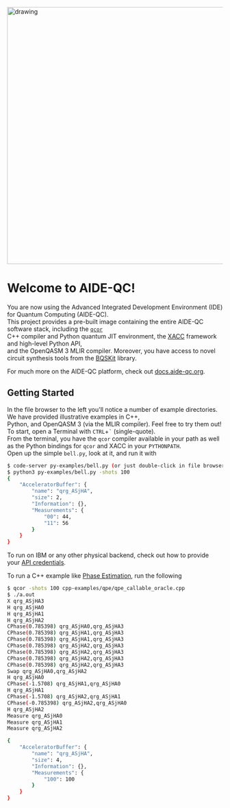 <img src="https://github.com/aide-qc/deploy/blob/master/aide_qc_logo_v3.png?raw=true" alt="drawing" width="600"/>

# Welcome to AIDE-QC!

You are now using the Advanced Integrated Development Environment (IDE) for Quantum Computing (AIDE-QC). <br>
This project provides a pre-built image containing the entire AIDE-QC software stack, including the [`qcor`](https://github.com/ornl-qci/qcor) <br>
C++ compiler and Python quantum JIT environment, the [XACC](https://github.com/eclipse/xacc) framework and high-level Python API, <br>
and the OpenQASM 3 MLIR compiler. Moreover, you have access to novel circuit synthesis tools from the [BQSKit](https://github.com/BQSKit) library. 

For much more on the AIDE-QC platform, check out [docs.aide-qc.org](http://docs.aide-qc.org).

## Getting Started

In the file browser to the left you'll notice a number of example directories. We have provided illustrative examples in C++, <br>
Python, and OpenQASM 3 (via the MLIR compiler). Feel free to try them out! To start, open a Terminal with `CTRL`+<code>\`</code> (single-quote). <br>
From the terminal, you have the `qcor` compiler available in your path as well as the Python bindings for `qcor` and XACC in your `PYTHONPATH`. <br>
Open up the simple `bell.py`, look at it, and run it with 
```bash
$ code-server py-examples/bell.py (or just double-click in file browser)
$ python3 py-examples/bell.py -shots 100
{
    "AcceleratorBuffer": {
        "name": "qrg_ASjHA",
        "size": 2,
        "Information": {},
        "Measurements": {
            "00": 44,
            "11": 56
        }
    }
}
```
To run on IBM or any other physical backend, check out how to provide your [API credentials](https://aide-qc.github.io/deploy/users/remote_qpu_creds/). 

To run a C++ example like [Phase Estimation](https://github.com/ORNL-QCI/qcor/blob/master/examples/qpe/qpe_callable_oracle.cpp), run the following
```bash
$ qcor -shots 100 cpp-examples/qpe/qpe_callable_oracle.cpp
$ ./a.out
X qrg_ASjHA3
H qrg_ASjHA0
H qrg_ASjHA1
H qrg_ASjHA2
CPhase(0.785398) qrg_ASjHA0,qrg_ASjHA3
CPhase(0.785398) qrg_ASjHA1,qrg_ASjHA3
CPhase(0.785398) qrg_ASjHA1,qrg_ASjHA3
CPhase(0.785398) qrg_ASjHA2,qrg_ASjHA3
CPhase(0.785398) qrg_ASjHA2,qrg_ASjHA3
CPhase(0.785398) qrg_ASjHA2,qrg_ASjHA3
CPhase(0.785398) qrg_ASjHA2,qrg_ASjHA3
Swap qrg_ASjHA0,qrg_ASjHA2
H qrg_ASjHA0
CPhase(-1.5708) qrg_ASjHA1,qrg_ASjHA0
H qrg_ASjHA1
CPhase(-1.5708) qrg_ASjHA2,qrg_ASjHA1
CPhase(-0.785398) qrg_ASjHA2,qrg_ASjHA0
H qrg_ASjHA2
Measure qrg_ASjHA0
Measure qrg_ASjHA1
Measure qrg_ASjHA2

{
    "AcceleratorBuffer": {
        "name": "qrg_ASjHA",
        "size": 4,
        "Information": {},
        "Measurements": {
            "100": 100
        }
    }
}
```